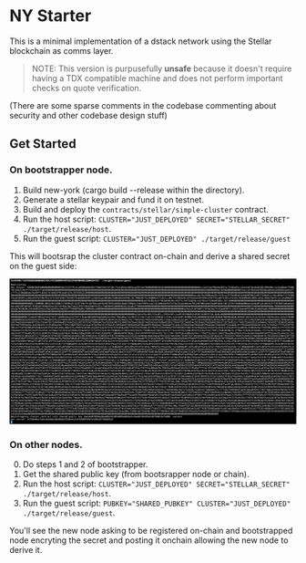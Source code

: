 # NY Starter

This is a minimal implementation of a dstack network using the Stellar blockchain as comms layer.

> NOTE: This version is purpusefully **unsafe** because it doesn't require having a TDX compatible machine and does not perform important checks on quote verification.

(There are some sparse comments in the codebase commenting about security and other codebase design stuff)

## Get Started

### On bootstrapper node.

1. Build new-york (cargo build --release within the directory).
2. Generate a stellar keypair and fund it on testnet.
3. Build and deploy the `contracts/stellar/simple-cluster` contract.
4. Run the host script: `CLUSTER="JUST_DEPLOYED" SECRET="STELLAR_SECRET" ./target/release/host`.
5. Run the guest script: `CLUSTER="JUST_DEPLOYED" ./target/release/guest`

This will bootsrap the cluster contract on-chain and derive a shared secret on the guest side:

<img src="./assets/bootstrapped.png">

### On other nodes.

0. Do steps 1 and 2 of bootstrapper.
1. Get the shared public key (from bootsrapper node or chain). 
2. Run the host script: `CLUSTER="JUST_DEPLOYED" SECRET="STELLAR_SECRET" ./target/release/host`.
3. Run the guest script: `PUBKEY="SHARED_PUBKEY" CLUSTER="JUST_DEPLOYED" ./target/release/guest`.

You'll see the new node asking to be registered on-chain and bootstrapped node encryting the secret and posting it onchain allowing the new node to derive it.
